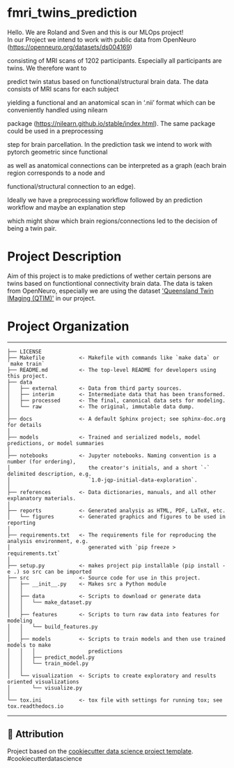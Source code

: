 fmri_twins_prediction
==============================

Hello. We are Roland and Sven and this is our MLOps project!<br>
In our Project we intend to work with public data from OpenNeuro (https://openneuro.org/datasets/ds004169)

consisting of MRI scans of 1202 participants. Especially all participants are twins. We therefore want to

predict twin status based on functional/structural brain data. The data consists of MRI scans for each subject

yielding a functional and an anatomical scan in ‘.nii’ format which can be conveniently handled using nilearn

package (https://nilearn.github.io/stable/index.html). The same package could be used in a preprocessing

step for brain parcellation. In the prediction task we intend to work with pytorch geometric since functional

as well as anatomical connections can be interpreted as a graph (each brain region corresponds to a node and

functional/structural connection to an edge).

Ideally we have a preprocessing workflow followed by an prediction workflow and maybe an explanation step

which might show which brain regions/connections led to the decision of being a twin pair.


# Project Description

Aim of this project is to make predictions of wether certain persons are twins based on functiontional connectivity brain data.
The data is taken from OpenNeuro, especially we are using the dataset ['Queensland Twin IMaging (QTIM)'](https://openneuro.org/datasets/ds004169/versions/1.0.7) in our project.

# Project Organization
------------

    ├── LICENSE
    ├── Makefile           <- Makefile with commands like `make data` or `make train`
    ├── README.md          <- The top-level README for developers using this project.
    ├── data
    │   ├── external       <- Data from third party sources.
    │   ├── interim        <- Intermediate data that has been transformed.
    │   ├── processed      <- The final, canonical data sets for modeling.
    │   └── raw            <- The original, immutable data dump.
    │
    ├── docs               <- A default Sphinx project; see sphinx-doc.org for details
    │
    ├── models             <- Trained and serialized models, model predictions, or model summaries
    │
    ├── notebooks          <- Jupyter notebooks. Naming convention is a number (for ordering),
    │                         the creator's initials, and a short `-` delimited description, e.g.
    │                         `1.0-jqp-initial-data-exploration`.
    │
    ├── references         <- Data dictionaries, manuals, and all other explanatory materials.
    │
    ├── reports            <- Generated analysis as HTML, PDF, LaTeX, etc.
    │   └── figures        <- Generated graphics and figures to be used in reporting
    │
    ├── requirements.txt   <- The requirements file for reproducing the analysis environment, e.g.
    │                         generated with `pip freeze > requirements.txt`
    │
    ├── setup.py           <- makes project pip installable (pip install -e .) so src can be imported
    ├── src                <- Source code for use in this project.
    │   ├── __init__.py    <- Makes src a Python module
    │   │
    │   ├── data           <- Scripts to download or generate data
    │   │   └── make_dataset.py
    │   │
    │   ├── features       <- Scripts to turn raw data into features for modeling
    │   │   └── build_features.py
    │   │
    │   ├── models         <- Scripts to train models and then use trained models to make
    │   │   │                 predictions
    │   │   ├── predict_model.py
    │   │   └── train_model.py
    │   │
    │   └── visualization  <- Scripts to create exploratory and results oriented visualizations
    │       └── visualize.py
    │
    └── tox.ini            <- tox file with settings for running tox; see tox.readthedocs.io


--------
## :wave: Attribution
Project based on the <a target="_blank" href="https://drivendata.github.io/cookiecutter-data-science/">cookiecutter data science project template</a>. #cookiecutterdatascience
